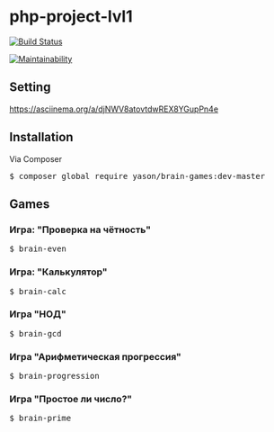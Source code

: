 # php-project-lvl1

[![Build Status](https://travis-ci.org/lobr17/php-project-lvl1.svg?branch=master)](https://travis-ci.org/lobr17/php-project-lvl1)

[![Maintainability](https://api.codeclimate.com/v1/badges/4e4aa115a4ae6df26a04/maintainability)](https://codeclimate.com/github/lobr17/php-project-lvl1/maintainability)


## Setting

https://asciinema.org/a/djNWV8atovtdwREX8YGupPn4e


## Installation
Via Composer

<pre>$ composer global require yason/brain-games:dev-master</pre>

## Games

### Игра: "Проверка на чётность"
<pre>$ brain-even</pre>

### Игра: "Калькулятор"
<pre>$ brain-calc</pre>

### Игра "НОД"
<pre>$ brain-gcd</pre>

### Игра "Арифметическая прогрессия"
<pre>$ brain-progression</pre>

### Игра "Простое ли число?"
<pre>$ brain-prime</pre>




